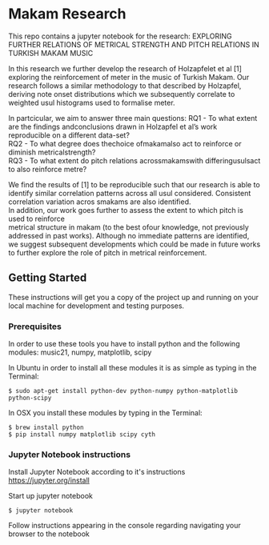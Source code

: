 # Makam Research

This repo contains a jupyter notebook for the research:
EXPLORING FURTHER RELATIONS OF METRICAL STRENGTH AND PITCH RELATIONS IN TURKISH MAKAM MUSIC 

In this research we further develop the research of Holzapfelet et al [1]
exploring  the  reinforcement  of  meter  in  the music of Turkish Makam. 
Our research follows a similar methodology to that described by Holzapfel, 
deriving note onset  distributions  which  we  subsequently  correlate  to 
weighted usul histograms used  to  formalise  meter.   

In partcicular, we aim to answer three main questions:
RQ1 - To  what  extent  are  the  findings  andconclusions drawn in Holzapfel et al’s work reproducible on  a different  data-set?   
RQ2 - To  what degree  does thechoice ofmakamalso act to reinforce or diminish metricalstrength?  
RQ3 - To what extent do pitch relations acrossmakamswith differingusulsact to also reinforce metre?

We find  the  results  of  [1]  to  be  reproducible  such  that  our research  is  able  to  identify  similar 
correlation  patterns across all usul considered. 
Consistent correlation variation acros smakams are also identified.  
In addition, our work goes  further  to  assess  the  extent  to  which  pitch  is  used to  reinforce  
metrical  structure  in makam (to  the  best  ofour knowledge,  not previously addressed in past works).
Although no immediate patterns are identified, we suggest subsequent developments which could be made in future works  to 
further  explore  the  role  of  pitch  in  metrical reinforcement.

## Getting Started

These instructions will get you a copy of the project up and running on your local machine for development and testing purposes. 

### Prerequisites

In order to use these tools you have to install python and the following modules: music21, numpy, matplotlib, scipy 

In Ubuntu in order to install all these modules it is as simple as typing in the Terminal:
```
$ sudo apt-get install python-dev python-numpy python-matplotlib python-scipy 
```

In OSX you install these modules by typing in the Terminal:

```
$ brew install python
$ pip install numpy matplotlib scipy cyth
````

### Jupyter Notebook instructions
Install Jupyter Notebook according to it's instructions https://jupyter.org/install

Start up jupyter notebook

```
$ jupyter notebook
```

Follow instructions appearing in the console regarding navigating your browser to the notebook

